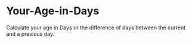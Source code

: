 # Your-Age-in-Days
Calculate your age in Days or the difference of days between the current and a previous day.
